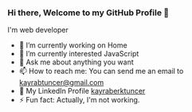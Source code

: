 ### Hi there, Welcome to my GitHub Profile 👋

I'm web developer

- 🔭 I’m currently working on Home
- 🌱 I’m currently interested JavaScript
- 💬 Ask me about anything you want
- 📫 How to reach me: You can send me an email to [kayrabtuncer@gmail.com](mailto://kayrabtuncer@gmail.com)
- 👔 My LinkedIn Profile [kayraberktuncer](https://www.linkedin.com/in/kayraberktuncer/)
- ⚡ Fun fact: Actually, I'm not working.

